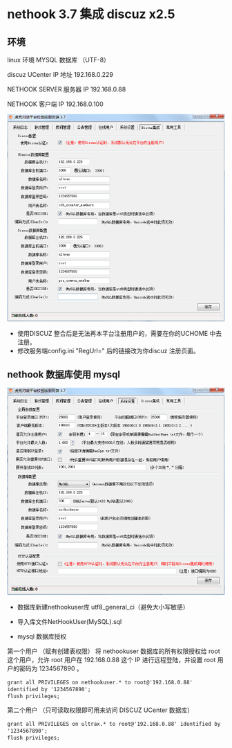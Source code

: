 # nethook 3.7 集成 discuz x2.5

## 环境

linux 环境 MYSQL 数据库 （UTF-8）

discuz UCenter IP 地址 192.168.0.229

NETHOOK SERVER 服务器 IP 192.168.0.88

NETHOOK 客户端 IP 192.168.0.100

![discuz](./_static/img/discuz.png )

* 使用DISCUZ 整合后是无法再本平台注册用户的，需要在你的UCHOME 中去注册。
* 修改服务端config.ini "RegUrl=" 后的链接改为你discuz 注册页面。

## nethook 数据库使用 mysql

![mysql](./_static/img/mysql.png )

* 数据库新建nethookuser库 utf8_general_ci（避免大小写敏感）
* 导入库文件NetHookUser(MySQL).sql

* mysql 数据库授权

第一个用户 （赋有创建表权限）
将 nethookuser 数据库的所有权限授权给 root 这个用户，允许 root 用户在 192.168.0.88 这个 IP 进行远程登陆，并设置 root 用户的密码为 1234567890 。

```
grant all PRIVILEGES on nethookuser.* to root@'192.168.0.88' identified by '1234567890';
flush privileges;
```

第二个用户 （只可读取权限即可用来访问 DISCUZ UCenter 数据库）
```
grant all PRIVILEGES on ultrax.* to root@'192.168.0.88' identified by '1234567890';
flush privileges;
```
